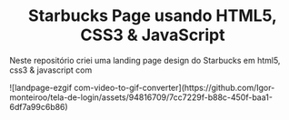 <h1 align="center">Starbucks Page usando HTML5, CSS3 & JavaScript</h1>

<p>Neste repositório criei uma landing page design do Starbucks em html5, css3 & javascript com </p>
![landpage-ezgif com-video-to-gif-converter](https://github.com/Igor-monteiroo/tela-de-login/assets/94816709/7cc7229f-b88c-450f-baa1-6df7a99c6b86)


